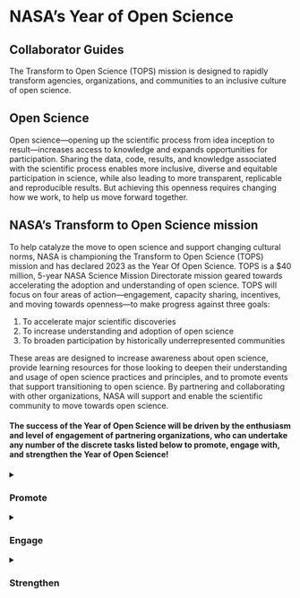 <h1>NASA’s Year of Open Science</h1>
<h2>Collaborator Guides</h2>
The Transform to Open Science (TOPS) mission is designed to rapidly transform agencies, organizations, and communities to an inclusive culture of open science.

<h2>Open Science</h2>
Open science—opening up the scientific process from idea inception to result—increases access to knowledge and expands opportunities for participation. Sharing the data, code, results, and knowledge associated with the scientific process enables more inclusive, diverse and equitable participation in science, while also leading to more transparent, replicable and reproducible results. But achieving this openness requires changing how we work, to help us move forward together.

<h2>NASA’s Transform to Open Science mission</h2>
To help catalyze the move to open science and support changing cultural norms, NASA is championing the Transform to Open Science (TOPS) mission and has declared 2023 as the Year Of Open Science. TOPS  is a $40 million, 5-year NASA Science Mission Directorate mission geared towards accelerating the adoption and understanding of open science. TOPS will focus on four areas of action—engagement, capacity sharing, incentives, and moving towards openness—to make progress against three goals:
<ol>
    <li> To accelerate major scientific discoveries
    <li> To increase understanding and adoption of open science
    <li> To broaden participation by historically underrepresented communities
</ol>
These areas are designed to increase awareness about open science, provide learning resources for those looking to deepen their understanding and usage of open science practices and principles, and to promote events that support transitioning to open science. By partnering and collaborating with other organizations, NASA will support and enable the scientific community to move towards open science. 

<h4> The success of the Year of Open Science will be driven by the enthusiasm and level of engagement of partnering organizations, who can undertake any number of the discrete tasks listed below to promote, engage with, and strengthen the Year of Open Science! </h4>

 <details>
  <summary><h3>Promote</h3></summary>
    Testing
 
    
 </details>
  
   <details>
  <summary><h3>Engage</h3></summary>
    testing 
  

  </details>
  
   <details>
  <summary><h3>Strengthen</h3></summary>
  
  An organization is ready to strengthen the Year of Open science if they have already begun to adopt open science principles into the workflow of their organization. An individual is ready to strengthen the Year of Open Science if they have already adopted a few open science practices. If you are ready to strengthen the year of open science, learn how to join us in <a href="https://github.com/bello-mart-isabella/Transform-to-Open-Science/tree/YOS_Cookbook_19Sept22/resources/open_science_cookbook">Strengthening the Year of Open Science</a>.
  

  </details>


